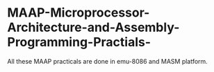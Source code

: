 # MAAP-Microprocessor-Architecture-and-Assembly-Programming-Practials-
All these MAAP practicals are done in emu-8086 and MASM platform.
